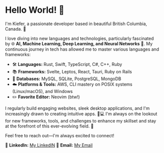 # Hello World! 🚀

I'm Kiefer, a passionate developer based in beautiful British Columbia, Canada. 🌲

I love diving into new languages and technologies, particularly fascinated by 🌐 **AI, Machine Learning, Deep Learning, and Neural Networks** 🧠. My continuous journey in tech has allowed me to master various languages and frameworks:

- 🛠️ **Languages:** Rust, Swift, TypeScript, C#, C++, Ruby
- 📚 **Frameworks:** Svelte, Leptos, React, Tauri, Ruby on Rails
- 💾 **Databases:** MySQL, SQLite, PostgreSQL, MongoDB
- ☁️ **Platforms & Tools:** AWS, CLI mastery on POSIX systems (Linux/macOS), and Windows
- ✏️ **Favorite Editor:** Neovim (btw!)

I regularly build engaging websites, sleek desktop applications, and I'm increasingly drawn to creating intuitive apps. 📱💻 I'm always on the lookout for new frameworks, tools, and challenges to enhance my skillset and stay at the forefront of this ever-evolving field. 🌟

Feel free to reach out—I'm always excited to connect!

🔗 **LinkedIn:** [My LinkedIN](https://www.linkedin.com/in/kieferh/)
📧 **Email:** [My Email](kiefx@pm.me)
